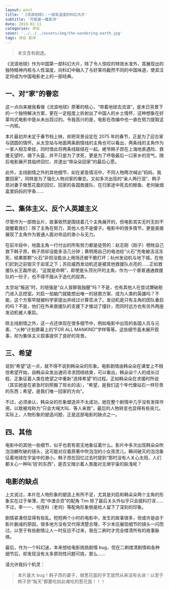 ```yaml
---
layout: post
title: '《流浪地球》：一部有温度的科幻大片'
subtitle: '可能是一篇影评'
date: 2019-02-11
categories: 评论
cover: '../../../assets/img/the-wandering-earth.jpg'
tags: 评论 影评
---
```


> 本文含有剧透。

《流浪地球》作为中国第一部科幻大片，除了令人惊叹的特效水准外，其展现出的独特精神内核与人性温度，向科幻中融入了与好莱坞截然不同的中国味道，使其注定将成为中国电影史上的一部经典。

## 一、对“家”的眷恋

这一点向来被我看做《流浪地球》原著的核心，“带着地球去流浪”，是末日背景下的一个独特解决方案，更在一定程度上折射出了中国人的乡土情怀，这种想象在好莱坞式电影中是从未出现过的。令我高兴的是，电影在改编中也一直在努力提取这一内核。

本片最初并未定于春节档上映，却把背景设定在 2075 年的春节，正是为了迎合家与团圆的情怀。从太空站与地面两条剧情线的主角也可以看出，两条线的主角作为一家人相互牵挂，同时借此将两条线联结在一起。姥爷韩子昂在上海地表遇险、救援无望时，摘下头盔，并不只是为了求死，更是为了呼吸最后一口家乡的空气，随后电影展开其临终回忆、并道出“带朵朵回家”的最后心愿。

此外，主线剧情之外的其他细节，如在紧急情况中，不同人物两次喊出“妈妈，我要回家”，同样是为了强化人物对家的眷恋。又如多次出现的“亲人两行泪”、韩子昂对妻子做葱花面的回忆、回家的各国救援队、在归家途中死去的鲸鱼、老何破烟盒里妈妈的字条……

## 二、集体主义、反个人英雄主义

尽管作为一部商业片，故事依然是围绕着几个主角展开的，但电影其实无时无刻不提醒着我们：除了主角在努力，其他人也不是傻子。电影中的很多情节，更是直接展现了主角作为普通人面对命运的渺小与无力。

在前半段中，地面主角一行付出的所有努力都是徒劳的：赵志刚（刚子）牺牲自己救下韩子昂，韩子昂却没能多活几分钟；黄明用自己的电池给“火石”充电被活活冻死，结果那颗“火石”非但没能派上用场还被干脆打坏；杭州发动机与地下城，在他们赶到之前毁灭于岩浆之下；苏拉威西发动机还是被其他救援队点亮的……正如救援队长王磊所说，“这就是命啊”，即使是头顶光环的主角，作为一个普普通通救援队的一份子，也不得不服从于造化的捉弄。

太空站“叛逃”时，刘培强是“众人皆醉我独醒”吗？不是，也有其他人在尝试爆破舱门进入总控室。刘启一拍脑门就能想出唯一的拯救方案、成为人类的英雄吗？不能，这个方案早就被科学家提出并经过计算否决了。发动机是只有主角的团队重启的吗？不是，他们在外来救援队的支援下才推动了撞针，而同时远方也有另外两座发动机被人重启。

除主线剧情之外，这一点还体现在很多细节中，例如电影中出现的各国人员与元素、“火种”计划屏幕上的“FOR ALL MANKIND”字样等等。这些细节虽未展开叙事，却为集体主义叙事提供了良好的背景。

## 三、希望

说到“希望”这一点，就不得不说到韩朵朵的形象。电影剧情由韩朵朵在课堂上不相信希望开始，自韩朵朵发出通讯寻求团结结束，可以看出，韩朵朵个人的成长过程，正象征着人类在绝望之中重新“选择希望”的过程。正如韩朵朵在求援时所说（其实她是在紧急时刻照搬了班长的话），“希望，是我们这个年代像钻石一样珍贵的东西；希望，是我们唯一回家的方向”。

不过，必须承认，韩朵朵的形象塑造并不太成功，她在整个剧情中几乎没有发挥作用，以致被戏称为“只会大喊大叫、等人来救”，最后的人物转变也显得有些突兀。实际上，人物形象的塑造问题，正是这部电影的缺点之一。

## 四、其他

电影中的其他一些细节，似乎也若有若无地象征着什么。影片中多次出现韩朵朵吹泡泡糖吹破的镜头，这可能对应着原著中吹泡泡的小女孩灵儿，瞬间破灭的泡泡象征着地球在宇宙中的渺小。韩子昂在回忆过去时提到“那时没有人关心太阳，人们都关心一种叫‘钱’的东西”，是否又暗示着人类面对无垠宇宙的肤浅呢？

## 电影的缺点

上文说过，本片在人物形象的塑造上有所不足，尤其是刘启和韩朵朵两个主角的形象实在过于单薄，而“中澳合资”的配角 Tim 除了最后关头外似乎只会插科打诨……不过，李一一、何连科（老何）等配角形象倒是给人留下了深刻的印象。

剧情紧凑但显得有些乱。短短两个小时的电影中，发生的故事很多，但或许是由于影片删减的原因，很多地方没有交代得清楚合理，不少本应展现细节的镜头一闪而过。以至于有些剧情让人一时反应不过来，我在二刷时才完全缕清所有的故事脉络。

最后，作为一个科幻迷，本来想给电影挑挑剧情 bug，但在二刷缕清剧情和各种细节后，却发现没有太多原则性问题可挑，那么……

请允许我抖个机灵：

> 本片最大 bug！韩子昂的妻子，做葱花面的手艺居然从来没有长进！以至于韩子昂“每天”都要吃如此难吃的葱花面！！！
